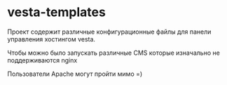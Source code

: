# vesta-templates
Проект содержит различные конфигурационные файлы для панели управления хостингом vesta.

Чтобы можно было запускать различные CMS которые изначально не поддерживаются nginx

Пользователи Apache могут пройти мимо =)
